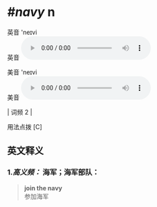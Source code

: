 # ***\#navy*** n
英音 'neɪvi  
英音
<audio src="./media/navy-B.aac" controls="controls"></audio>

美音 'neɪvi  
美音
<audio src="./media/navy.aac" controls="controls"></audio>



| 词频 2 |  

用法点拨  [C]

英文释义
---
### 1.*高义频：* **海军；海军部队：**  

 > **join the navy**  
 > 参加海军    


